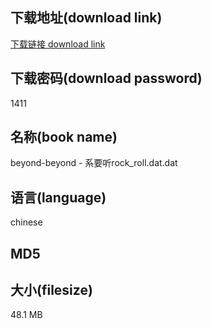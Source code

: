 ## 下载地址(download link)
[下载链接 download link](https://voluble-croquembouche-d321dc.netlify.app/?s=beyond-beyond+-+%E7%B3%BB%E8%A6%81%E5%90%ACrock_roll.dat)

## 下载密码(download password)
1411

## 名称(book name)
beyond-beyond - 系要听rock_roll.dat.dat

## 语言(language)
chinese

## MD5


## 大小(filesize)
48.1 MB
